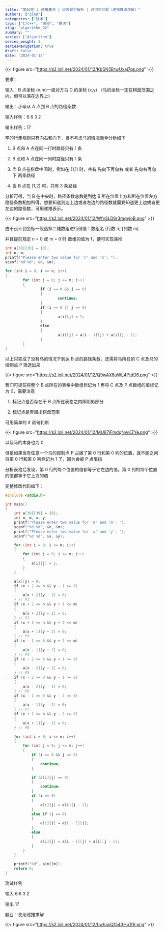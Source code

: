 ```yaml
---
title: "第02期 | 递推算法 | 经典题型解析 | 过河卒问题（递推算法求解）"
authors: ["qlAD"]
categories: ["技术"]
tags: ["C/C++", "编程", "算法"]
slug: "algorithm_02"
summary: ""
series: ["Algorithm"]
series_weight: 3
seriesNavigation: true
draft: false
date: "2024-01-12"
---
```


{{< figure src="https://s2.loli.net/2024/01/12/KbSN5BrwUxaj7qs.png" >}}

要求：

输入：B 点坐标 (n,m)一级对方马 C 的坐标 (x,y) （马的坐标一定在棋盘范围之内，但可以落在边界上）

输出：小卒从 A 点到 B 点的路径条数

输入样例：6 6 3 2

输出样例：17

卒的行走规则只有向右和向下，当不考虑马的情况简单分析如下

1.  B 点和 A 点在同一行时路径只有 1 条

2.  B 点和 A 点在同一列时路径只有 1 条

3.  当 B 点在棋盘中间时，例如在 (1,1) 时，共有 先向下再向右 或者 先向右再向下 两条路径

4.  当 B 点在 (1,2) 时，共有 3 条路径

分析可得，当 B 在中央时，路径条数总数是到达 B 所在位置上方和所在位置左方路径条数相加所得。想要知道到达上边或者左边的路径数就需要知道更上边或者更左边的路径数，可用递推表示。

{{< figure src="https://s2.loli.net/2024/01/12/WfvSLD6r3mqyjoB.png" >}}

由于设计到坐标一般选择二维数组进行储值：数组名 [行数 n] [列数 m]

并且提前规定 n = 0 或 m = 0 时 数组的值为 1，便可实现递推

```C
int a[30][30] = {0};
int n, m;
printf("Please enter two value for 'n' and 'm': ");
scanf("%d %d", &n, &m);

for (int i = 0; i <= n; i++)
{
        for (int j = 0; j <= m; j++)
        {
                if (i == 0 && j == 0)
                {
                        continue;
                }
                if (i == 0 || j == 0)
                {
                        a[i][j] = 1;
                }
                else
                {
                        a[i][j] = a[i - 1][j] + a[i][j - 1];
                }
        }
}
```

以上只完成了没有马的情况下到达 B 点的路径条数，还需将马所在的 C 点及马的控制点 P 筛选出来

{{< figure src="https://s2.loli.net/2024/01/12/Q9wAX8uWL4PtdD6.png" >}}

我们可提前将整个 B 点所在的表格中数组标记为 1 再将 C 点及 P 点数组的值标记为 0，需要注意

1.  标记点是否存在于 B 点所在表格之内即阴影部分

2.  标记点是否超出棋盘范围

可用简单的 if 语句判断

{{< figure src="https://s2.loli.net/2024/01/12/MU87jFmdqNwKZYe.png" >}}

以及马的本身也为 0

但是如果当有任意一个马的控制点 P 占据了第 0 行和第 0 列的位置，就不能之间将第 0 行和第 0 列标记为 1 了，因为会被 P 点阻挡

分析表格后发现，第 0 行的每个位置的值都等于它左边的值，第 0 列的每个位置的值都等于它上方的值

完整修改代码如下：

```C
#include <stdio.h>

int main()
{
    int a[30][30] = {0};
    int n, m, x, y;
    printf("Please enter two value for 'n' and 'm': ");
    scanf("%d %d", &n, &m);
    printf("Please enter two value for 'x' and 'y': ");
    scanf("%d %d", &x, &y);

    for (int i = 0; i <= n; i++)
    {
        for (int j = 0; j <= m; j++)
        {
            a[i][j] = 1;
        }
    }

    a[x][y] = 0;
    if (x + 2 <= n && y - 1 >= 0)
    {
        a[x + 2][y - 1] = 0;
    } // P1
    if (x + 2 <= n && y + 1 <= m)
    {
        a[x + 2][y + 1] = 0;
    } // P2
    if (x + 1 <= n && y + 2 <= m)
    {
        a[x + 1][y + 2] = 0;
    } // P3
    if (x - 1 >= 0 && y + 2 <= m)
    {
        a[x - 1][y + 2] = 0;
    } // P4
    if (x - 2 >= 0 && y + 1 >= 0)
    {
        a[x - 2][y + 1] = 0;
    } // P5
    if (x - 2 >= 0 && y - 1 >= 0)
    {
        a[x - 2][y - 1] = 0;
    } // P6
    if (x - 1 >= 0 && y - 2 >= 0)
    {
        a[x - 1][y - 2] = 0;
    } // P7
    if (x + 1 <= n && y - 2 >= 0)
    {
        a[x + 1][y - 2] = 0;
    } // P8

    for (int i = 0; i <= n; i++)
    {
        for (int j = 0; j <= m; j++)
        {
            if (i == 0 && j == 0)
            {
                continue;
            }

            if (a[i][j] == 0)
            {
                continue;
            }
            if (i == 0)
            {
                a[i][j] = a[i][j - 1];
            }
            else if (j == 0)
            {
                a[i][j] = a[i - 1][j];
            }
            else
            {
                a[i][j] = a[i - 1][j] + a[i][j - 1];
            }
        }
    }

    printf("%d", a[n][m]);
    return 0;
}
```

测试样例

输入 6 6 3 2

输出 17

题目：使用递推求解

{{< figure src="https://s2.loli.net/2024/01/12/LwhaoQ1543HuTtR.png" >}}
